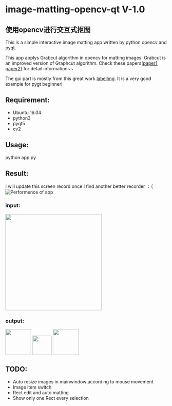 # image-matting-opencv-qt V-1.0
## 使用opencv进行交互式抠图
This is a simple interactive image matting app written by python opencv and pyqt.

This app applys Grabcut algorithm in opencv for matting images. Grabcut is an improved version of Graphcut algorithm. Check these papers([paper1](http://www.cs.cornell.edu/~rdz/Papers/BVZ-pami01-final.pdf), [paper2](http://www.csd.uwo.ca/~yuri/Papers/iccv01.pdf)) for detail information~~

The gui part is mostly from this great work [labelImg](https://github.com/tzutalin/labelImg). It is a very good example for pygt beginner!


## Requirement:
- Ubuntu 16.04
- python3
- pyqt5
- cv2

## Usage:
python app.py

## Result:
I will update this screen record once I find another better recorder ：（
![Performence of app](https://github.com/zihuaweng/image-matting-opencv-qt/blob/master/results.gif)

### input:
<img src="https://github.com/zihuaweng/image-matting-opencv-qt/blob/master/testing_images/testing.jpeg" width="300">

### output:
<img src="https://github.com/zihuaweng/image-matting-opencv-qt/blob/master/testing_images_out/testing_1.png" width="80"> <img src="https://github.com/zihuaweng/image-matting-opencv-qt/blob/master/testing_images_out/testing_2.png" width="60"> <img src="https://github.com/zihuaweng/image-matting-opencv-qt/blob/master/testing_images_out/testing_3.png" width="80">


## TODO:
- Auto resize images in mainwindow according to mouse movement
- Image item switch
- Rect edit and auto matting
- Show only one Rect every selection



